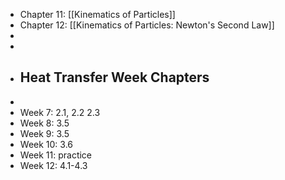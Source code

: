 - Chapter 11: [[Kinematics of Particles]]
- Chapter 12: [[Kinematics of Particles: Newton's Second Law]]
-
-
- ## Heat Transfer Week Chapters
-
- Week 7: 2.1, 2.2 2.3
- Week 8: 3.5
- Week 9: 3.5
- Week 10: 3.6
- Week 11: practice
- Week 12: 4.1-4.3